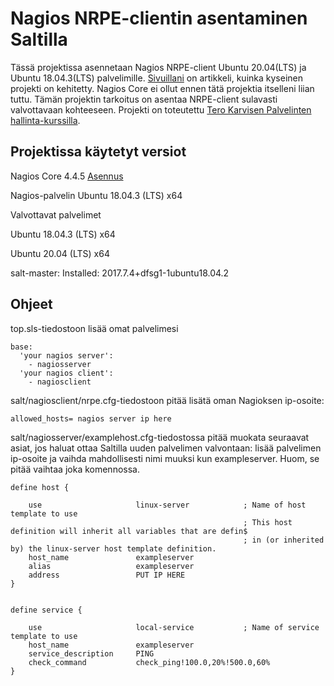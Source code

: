 # Nagios NRPE-clientin asentaminen Saltilla

Tässä projektissa asennetaan Nagios NRPE-client Ubuntu 20.04(LTS) ja Ubuntu 18.04.3(LTS) palvelimille.
[Sivuillani](https://jesperikuula.wordpress.com/nagios-nrpe-client-saltilla/) on artikkeli, kuinka kyseinen projekti on kehitetty. 
Nagios Core ei ollut ennen tätä projektia itselleni liian tuttu. Tämän projektin tarkoitus on asentaa NRPE-client sulavasti valvottavaan kohteeseen. Projekti on toteutettu [Tero Karvisen Palvelinten hallinta-kurssilla](http://terokarvinen.com/2020/configuration-management-systems-palvelinten-hallinta-ict4tn022-autumn-2020/).

## Projektissa käytetyt versiot
Nagios Core 4.4.5 [Asennus](https://support.nagios.com/kb/article/nagios-core-installing-nagios-core-from-source-96.html#Ubuntu)

Nagios-palvelin Ubuntu 18.04.3 (LTS) x64

Valvottavat palvelimet

Ubuntu 18.04.3 (LTS) x64

Ubuntu 20.04 (LTS) x64

salt-master:
  Installed: 2017.7.4+dfsg1-1ubuntu18.04.2


## Ohjeet
top.sls-tiedostoon lisää omat palvelimesi
```
base:
  'your nagios server':
    - nagiosserver
  'your nagios client':
    - nagiosclient
```

salt/nagiosclient/nrpe.cfg-tiedostoon pitää lisätä oman Nagioksen ip-osoite:
```
allowed_hosts= nagios server ip here

```

salt/nagiosserver/examplehost.cfg-tiedostossa pitää muokata seuraavat asiat, jos haluat ottaa Saltilla uuden palvelimen valvontaan:
lisää palvelimen ip-osoite ja vaihda mahdollisesti nimi muuksi kun exampleserver. Huom, se pitää vaihtaa joka komennossa.
```
define host {

    use                     linux-server            ; Name of host template to use
                                                    ; This host definition will inherit all variables that are defin$
                                                    ; in (or inherited by) the linux-server host template definition.
    host_name               exampleserver
    alias                   exampleserver
    address                 PUT IP HERE 
}


define service {

    use                     local-service           ; Name of service template to use
    host_name               exampleserver
    service_description     PING
    check_command           check_ping!100.0,20%!500.0,60%
}

```


